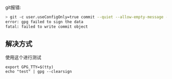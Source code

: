 

# 

git报错:

```sh
> git -c user.useConfigOnly=true commit --quiet --allow-empty-message --file -
error: gpg failed to sign the data
fatal: failed to write commit object

```

## 解决方式

使用这个进行测试
```
export GPG_TTY=$(tty)
echo "test" | gpg --clearsign
```